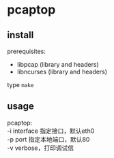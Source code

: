 # pcaptop

## install
prerequisites: 
- libpcap (library and headers)
- libncurses (library and headers)

type `make`

## usage
pcaptop:    
    -i interface        指定接口，默认eth0    
    -p port             指定本地端口，默认80    
    -v                  verbose，打印调试信
